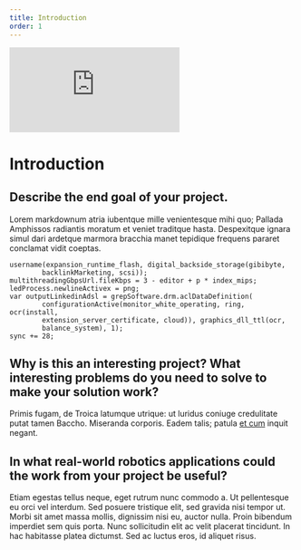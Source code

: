 ```yaml
---
title: Introduction
order: 1
---
```


<iframe class="video" src="https://www.youtube.com/embed/7qmvjB_mxrE" frameborder="0" gesture="media" allow="encrypted-media" allowfullscreen></iframe>

# Introduction

## Describe the end goal of your project.

Lorem markdownum atria iubentque mille venientesque mihi quo; Pallada Amphissos
radiantis moratum et veniet traditque hasta. Despexitque ignara simul dari
ardetque marmora bracchia manet tepidique frequens pararet conclamat vidit
coeptas.

    username(expansion_runtime_flash, digital_backside_storage(gibibyte,
            backlinkMarketing, scsi));
    multithreadingGbpsUrl.fileKbps = 3 - editor + p * index_mips;
    ledProcess.newlineActivex = png;
    var outputLinkedinAdsl = grepSoftware.drm.aclDataDefinition(
            configurationActive(monitor_white_operating, ring, ocr(install,
            extension_server_certificate, cloud)), graphics_dll_ttl(ocr,
            balance_system), 1);
    sync += 28;

## Why is this an interesting project? What interesting problems do you need to solve to make your solution work?

Primis fugam, de Troica latumque utrique: ut luridus coniuge credulitate putat
tamen Baccho. Miseranda corporis. Eadem talis; patula [et
cum](http://www.quod.org/viscera.html) inquit negant.

## In what real-world robotics applications could the work from your project be useful?

Etiam egestas tellus neque, eget rutrum nunc commodo a. Ut pellentesque eu orci vel interdum. Sed posuere tristique elit, sed gravida nisi tempor ut. Morbi sit amet massa mollis, dignissim nisi eu, auctor nulla. Proin bibendum imperdiet sem quis porta. Nunc sollicitudin elit ac velit placerat tincidunt. In hac habitasse platea dictumst. Sed ac luctus eros, id aliquet risus.


